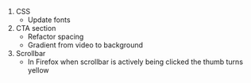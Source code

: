 1. CSS
    - Update fonts
2. CTA section
    - Refactor spacing
    - Gradient from video to background
3. Scrollbar
    - In Firefox when scrollbar is actively being clicked the thumb turns yellow
